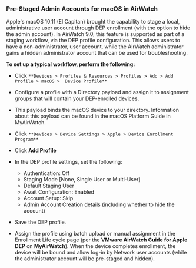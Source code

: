 ### Pre-Staged Admin Accounts for macOS in AirWatch

Apple's macOS 10.11 (El Capitan) brought the capability to stage a local, administrative 
user account through DEP enrollment (with the option to hide the admin account). 
In AirWatch 9.0, this feature is supported as part of a staging workflow, via the 
DEP profile configuration. This allows users to have a non-administrator, user account, 
while the AirWatch administrator gains a hidden administrator account that can be 
used for troubleshooting.

**To set up a typical workflow, perform the following:**

-   Click `**Devices > Profiles & Resources > Profiles > Add > Add Profile > macOS > 
    Device Profile**`

-   Configure a profile with a Directory payload and assign it to assignment groups
    that will contain your DEP-enrolled devices.

-   This payload binds the macOS device to your directory. Information about this 
    payload can be found in the macOS Platform Guide in MyAirWatch.

-   Click `**Devices > Device Settings > Apple > Device Enrollment Program**`

-   Click **Add Profile**

-   In the DEP profile settings, set the following:

    -   Authentication: Off
    -   Staging Mode [None, Single User or Multi-User]
    -   Default Staging User
    -   Await Configuration: Enabled
    -   Account Setup: Skip
    -   Admin Account Creation details (including whether to hide the account)

-   Save the DEP profile.

-   Assign the profile using batch upload or manual assignment in the Enrollment 
    Life cycle page (per the **VMware AirWatch Guide for Apple DEP** on **MyAirWatch**).
    When the device completes enrollment, the device will be bound and allow 
    log-in by Network user accounts (while the administrator account will be 
    pre-staged and hidden).

